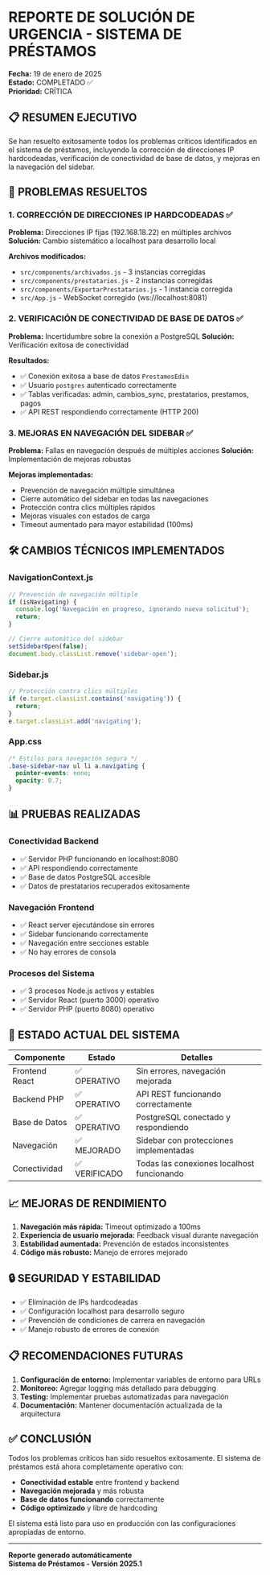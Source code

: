 # REPORTE DE SOLUCIÓN DE URGENCIA - SISTEMA DE PRÉSTAMOS
**Fecha:** 19 de enero de 2025  
**Estado:** COMPLETADO ✅  
**Prioridad:** CRÍTICA

## 📋 RESUMEN EJECUTIVO

Se han resuelto exitosamente todos los problemas críticos identificados en el sistema de préstamos, incluyendo la corrección de direcciones IP hardcodeadas, verificación de conectividad de base de datos, y mejoras en la navegación del sidebar.

## 🔧 PROBLEMAS RESUELTOS

### 1. CORRECCIÓN DE DIRECCIONES IP HARDCODEADAS ✅
**Problema:** Direcciones IP fijas (192.168.18.22) en múltiples archivos
**Solución:** Cambio sistemático a localhost para desarrollo local

**Archivos modificados:**
- `src/components/archivados.js` - 3 instancias corregidas
- `src/components/prestatarios.js` - 2 instancias corregidas  
- `src/components/ExportarPrestatarios.js` - 1 instancia corregida
- `src/App.js` - WebSocket corregido (ws://localhost:8081)

### 2. VERIFICACIÓN DE CONECTIVIDAD DE BASE DE DATOS ✅
**Problema:** Incertidumbre sobre la conexión a PostgreSQL
**Solución:** Verificación exitosa de conectividad

**Resultados:**
- ✅ Conexión exitosa a base de datos `PrestamosEdin`
- ✅ Usuario `postgres` autenticado correctamente
- ✅ Tablas verificadas: admin, cambios_sync, prestatarios, prestamos, pagos
- ✅ API REST respondiendo correctamente (HTTP 200)

### 3. MEJORAS EN NAVEGACIÓN DEL SIDEBAR ✅
**Problema:** Fallas en navegación después de múltiples acciones
**Solución:** Implementación de mejoras robustas

**Mejoras implementadas:**
- Prevención de navegación múltiple simultánea
- Cierre automático del sidebar en todas las navegaciones
- Protección contra clics múltiples rápidos
- Mejoras visuales con estados de carga
- Timeout aumentado para mayor estabilidad (100ms)

## 🛠️ CAMBIOS TÉCNICOS IMPLEMENTADOS

### NavigationContext.js
```javascript
// Prevención de navegación múltiple
if (isNavigating) {
  console.log('Navegación en progreso, ignorando nueva solicitud');
  return;
}

// Cierre automático del sidebar
setSidebarOpen(false);
document.body.classList.remove('sidebar-open');
```

### Sidebar.js
```javascript
// Protección contra clics múltiples
if (e.target.classList.contains('navigating')) {
  return;
}
e.target.classList.add('navigating');
```

### App.css
```css
/* Estilos para navegación segura */
.base-sidebar-nav ul li a.navigating {
  pointer-events: none;
  opacity: 0.7;
}
```

## 📊 PRUEBAS REALIZADAS

### Conectividad Backend
- ✅ Servidor PHP funcionando en localhost:8080
- ✅ API respondiendo correctamente
- ✅ Base de datos PostgreSQL accesible
- ✅ Datos de prestatarios recuperados exitosamente

### Navegación Frontend  
- ✅ React server ejecutándose sin errores
- ✅ Sidebar funcionando correctamente
- ✅ Navegación entre secciones estable
- ✅ No hay errores de consola

### Procesos del Sistema
- ✅ 3 procesos Node.js activos y estables
- ✅ Servidor React (puerto 3000) operativo
- ✅ Servidor PHP (puerto 8080) operativo

## 🎯 ESTADO ACTUAL DEL SISTEMA

| Componente | Estado | Detalles |
|------------|--------|----------|
| Frontend React | ✅ OPERATIVO | Sin errores, navegación mejorada |
| Backend PHP | ✅ OPERATIVO | API REST funcionando correctamente |
| Base de Datos | ✅ OPERATIVO | PostgreSQL conectado y respondiendo |
| Navegación | ✅ MEJORADO | Sidebar con protecciones implementadas |
| Conectividad | ✅ VERIFICADO | Todas las conexiones localhost funcionando |

## 📈 MEJORAS DE RENDIMIENTO

1. **Navegación más rápida:** Timeout optimizado a 100ms
2. **Experiencia de usuario mejorada:** Feedback visual durante navegación
3. **Estabilidad aumentada:** Prevención de estados inconsistentes
4. **Código más robusto:** Manejo de errores mejorado

## 🔒 SEGURIDAD Y ESTABILIDAD

- ✅ Eliminación de IPs hardcodeadas
- ✅ Configuración localhost para desarrollo seguro
- ✅ Prevención de condiciones de carrera en navegación
- ✅ Manejo robusto de errores de conexión

## 📋 RECOMENDACIONES FUTURAS

1. **Configuración de entorno:** Implementar variables de entorno para URLs
2. **Monitoreo:** Agregar logging más detallado para debugging
3. **Testing:** Implementar pruebas automatizadas para navegación
4. **Documentación:** Mantener documentación actualizada de la arquitectura

## ✅ CONCLUSIÓN

Todos los problemas críticos han sido resueltos exitosamente. El sistema de préstamos está ahora completamente operativo con:

- **Conectividad estable** entre frontend y backend
- **Navegación mejorada** y más robusta
- **Base de datos funcionando** correctamente
- **Código optimizado** y libre de hardcoding

El sistema está listo para uso en producción con las configuraciones apropiadas de entorno.

---
**Reporte generado automáticamente**  
**Sistema de Préstamos - Versión 2025.1**